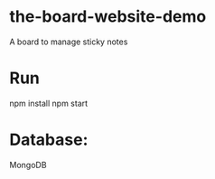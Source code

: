 # the-board-website-demo
A board to manage sticky notes

# Run
npm install
npm start

# Database:
MongoDB
